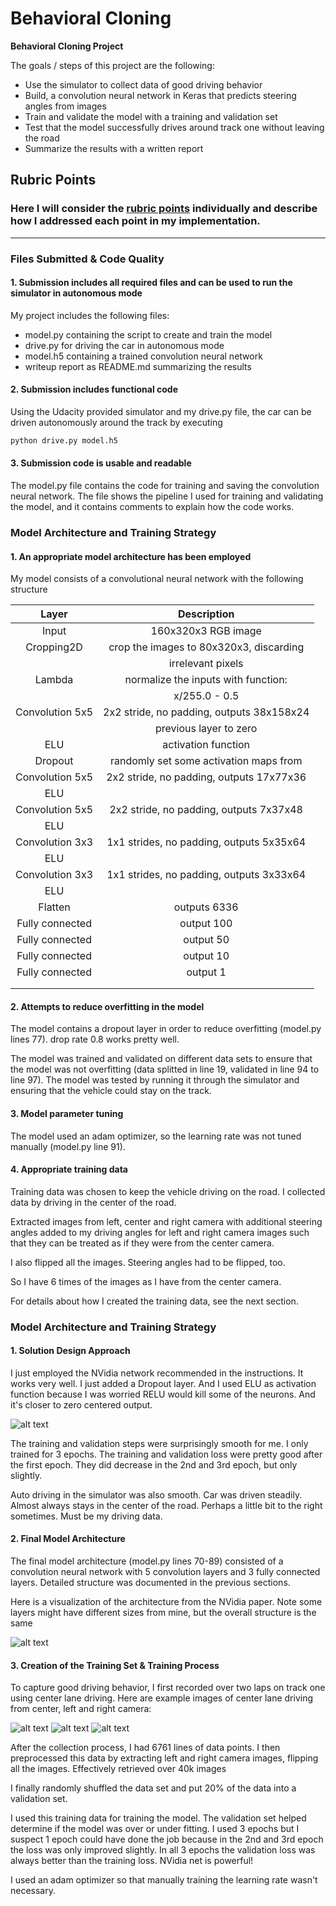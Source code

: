# **Behavioral Cloning** 


**Behavioral Cloning Project**

The goals / steps of this project are the following:
* Use the simulator to collect data of good driving behavior
* Build, a convolution neural network in Keras that predicts steering angles from images
* Train and validate the model with a training and validation set
* Test that the model successfully drives around track one without leaving the road
* Summarize the results with a written report


[//]: # (Image References)

[image1]: ./nvidia_net.jpg "Model Visualization"
[image2]: ./center_2017_11_30_06_44_21_848.jpg "Center Image"
[image3]: ./left_2017_11_30_06_54_49_931.jpg "Left Image"
[image4]: ./right_2017_11_30_06_54_59_767.jpg "Right Image"
[image5]: ./elu.jpg "ELU Function"

## Rubric Points
### Here I will consider the [rubric points](https://review.udacity.com/#!/rubrics/432/view) individually and describe how I addressed each point in my implementation.  

---
### Files Submitted & Code Quality

#### 1. Submission includes all required files and can be used to run the simulator in autonomous mode

My project includes the following files:
* model.py containing the script to create and train the model
* drive.py for driving the car in autonomous mode
* model.h5 containing a trained convolution neural network 
* writeup report as README.md summarizing the results

#### 2. Submission includes functional code
Using the Udacity provided simulator and my drive.py file, the car can be driven autonomously around the track by executing 
```sh
python drive.py model.h5
```

#### 3. Submission code is usable and readable

The model.py file contains the code for training and saving the convolution neural network. The file shows the pipeline I used for training and validating the model, and it contains comments to explain how the code works.

### Model Architecture and Training Strategy

#### 1. An appropriate model architecture has been employed

My model consists of a convolutional neural network with the following structure

| Layer         		|     Description	        					| 
|:---------------------:|:---------------------------------------------:| 
| Input         		| 160x320x3 RGB image   						|
| Cropping2D            | crop the images to 80x320x3, discarding       |
|                       | irrelevant pixels                             |
| Lambda                | normalize the inputs with function:           |
|                       | x/255.0 - 0.5                                 |
| Convolution 5x5     	| 2x2 stride, no padding, outputs 38x158x24 	|
|                       | previous layer to zero                        |
| ELU					| activation function							|
| Dropout               | randomly set some activation maps from        |
| Convolution 5x5	    | 2x2 stride, no padding, outputs 17x77x36      |							
| ELU                   |                                               |
| Convolution 5x5       | 2x2 stride, no padding, outputs 7x37x48       |
| ELU                   |                                               |
| Convolution 3x3       | 1x1 strides, no padding, outputs 5x35x64      |
| ELU                   |                                               |
| Convolution 3x3       | 1x1 strides, no padding, outputs 3x33x64      |
| ELU                   |                                               |
| Flatten               | outputs 6336                                  |
| Fully connected		| output 100        							|
| Fully connected       | output 50                                     |
| Fully connected       | output 10                                     |
| Fully connected       | output 1                                      |        			
|						|												|
|						|												|

#### 2. Attempts to reduce overfitting in the model

The model contains a dropout layer in order to reduce overfitting (model.py lines 77). drop rate 0.8 works pretty well.

The model was trained and validated on different data sets to ensure that the model was not overfitting (data splitted in line 19, validated in line 94 to line 97). The model was tested by running it through the simulator and ensuring that the vehicle could stay on the track.

#### 3. Model parameter tuning

The model used an adam optimizer, so the learning rate was not tuned manually (model.py line 91).

#### 4. Appropriate training data

Training data was chosen to keep the vehicle driving on the road. I collected data by driving in the center of the road. 

Extracted images from left, center and right camera with additional steering angles added to my driving angles for left and right camera images such that they can be treated as if they were from the center camera.

I also flipped all the images. Steering angles had to be flipped, too.

So I have 6 times of the images as I have from the center camera.

For details about how I created the training data, see the next section. 

### Model Architecture and Training Strategy

#### 1. Solution Design Approach

I just employed the NVidia network recommended in the instructions. It works very well. I just added a Dropout layer. And I used ELU as activation function because I was worried RELU would kill some of the neurons. And it's closer to zero centered output.

![alt text][image5]

The training and validation steps were surprisingly smooth for me. I only trained for 3 epochs. The training and validation loss were pretty good after the first epoch. They did decrease in the 2nd and 3rd epoch, but only slightly.

Auto driving in the simulator was also smooth. Car was driven steadily. Almost always stays in the center of the road. Perhaps a little bit to the right sometimes. Must be my driving data.

#### 2. Final Model Architecture

The final model architecture (model.py lines 70-89) consisted of a convolution neural network with 5 convolution layers and 3 fully connected layers. Detailed structure was documented in the previous sections.

Here is a visualization of the architecture from the NVidia paper. Note some layers might have different sizes from mine, but the overall structure is the same

![alt text][image1]

#### 3. Creation of the Training Set & Training Process

To capture good driving behavior, I first recorded over two laps on track one using center lane driving. Here are example images of center lane driving from center, left and right camera:

![alt text][image2]
![alt text][image3]
![alt text][image4]


After the collection process, I had 6761 lines of data points. I then preprocessed this data by extracting left and right camera images, flipping all the images. Effectively retrieved over 40k images


I finally randomly shuffled the data set and put 20% of the data into a validation set. 

I used this training data for training the model. The validation set helped determine if the model was over or under fitting. I used 3 epochs but I suspect 1 epoch could have done the job because in the 2nd and 3rd epoch the loss was only improved slightly. In all 3 epochs the validation loss was always better than the training loss. NVidia net is powerful!

I used an adam optimizer so that manually training the learning rate wasn't necessary.
